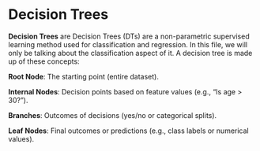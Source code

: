 # Decision Trees 

**Decision Trees** are Decision Trees (DTs) are a non-parametric supervised learning method used for classification and regression. In this file, we will only be talking about the classification aspect of it. A decision tree is made up of these concepts:

**Root Node**: The starting point (entire dataset).

**Internal Nodes**: Decision points based on feature values (e.g., “Is age > 30?”).

**Branches**: Outcomes of decisions (yes/no or categorical splits).

**Leaf Nodes**: Final outcomes or predictions (e.g., class labels or numerical values).
